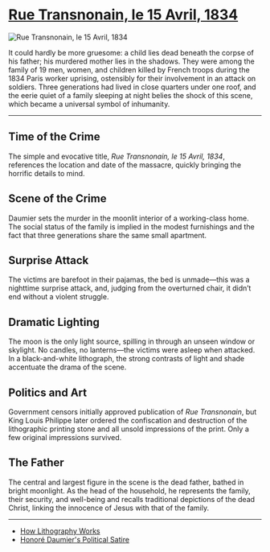 # [Rue Transnonain, le 15 Avril, 1834](http://artsmia.github.io/griot/#/o/43877)
![Rue Transnonain, le 15 Avril, 1834](http://api.artsmia.org/images/43877/large.jpg)

It could hardly be more gruesome: a child lies dead beneath the corpse of his father; his murdered mother lies in the shadows. They were among the family of 19 men, women, and children killed by French troops during the 1834 Paris worker uprising, ostensibly for their involvement in an attack on soldiers. Three generations had lived in close quarters under one roof, and the eerie quiet of a family sleeping at night belies the shock of this scene, which became a universal symbol of inhumanity.

---

## Time of the Crime

The simple and evocative title, *Rue Transnonain, le 15 Avril, 1834*, references the location and date of the massacre, quickly bringing the horrific details to mind.

## Scene of the Crime

Daumier sets the murder in the moonlit interior of a working-class home. The social status of the family is implied in the modest furnishings and the fact that three generations share the same small apartment.

## Surprise Attack

The victims are barefoot in their pajamas, the bed is unmade—this was a nighttime surprise attack, and, judging from the overturned chair, it didn’t end without a violent struggle.

## Dramatic Lighting

The moon is the only light source, spilling in through an unseen window or skylight. No candles, no lanterns—the victims were asleep when attacked. In a black-and-white lithograph, the strong contrasts of light and shade accentuate the drama of the scene.

## Politics and Art

Government censors initially approved publication of *Rue Transnonain*, but King Louis Philippe later ordered the confiscation and destruction of the lithographic printing stone and all unsold impressions of the print. Only a few original impressions survived. 

## The Father

The central and largest figure in the scene is the dead father, bathed in bright moonlight. As the head of the household, he represents the family, their security, and well-being and recalls traditional depictions of the dead Christ, linking the innocence of Jesus with that of the family. 

---

* [How Lithography Works](../stories/how-lithography-works.md)
* [Honoré Daumier's Political Satire](../stories/honoré-daumier-s-political-satire.md)

